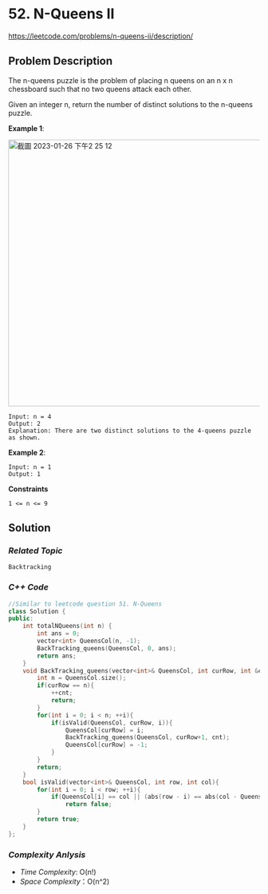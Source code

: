 # 52. N-Queens II

https://leetcode.com/problems/n-queens-ii/description/

## Problem Description

The n-queens puzzle is the problem of placing n queens on an n x n chessboard such that no two queens attack each other.

Given an integer n, return the number of distinct solutions to the n-queens puzzle.

**Example 1**:

<img width="534" alt="截圖 2023-01-26 下午2 25 12" src="https://user-images.githubusercontent.com/18256877/214771480-dfcd1592-1048-4199-a29c-f2d00572e282.png">

```
Input: n = 4
Output: 2
Explanation: There are two distinct solutions to the 4-queens puzzle as shown.
```
**Example 2**:
```
Input: n = 1
Output: 1
```

**Constraints**
```
1 <= n <= 9
```

## Solution

### _Related Topic_
    Backtracking

### _C++ Code_
```cpp
//Similar to leetcode question 51. N-Queens
class Solution {
public:
    int totalNQueens(int n) {
        int ans = 0;
        vector<int> QueensCol(n, -1);
        BackTracking_queens(QueensCol, 0, ans);
        return ans;
    }
    void BackTracking_queens(vector<int>& QueensCol, int curRow, int &cnt){
        int n = QueensCol.size();
        if(curRow == n){
            ++cnt;
            return;
        }
        for(int i = 0; i < n; ++i){
            if(isValid(QueensCol, curRow, i)){
                QueensCol[curRow] = i;
                BackTracking_queens(QueensCol, curRow+1, cnt);
                QueensCol[curRow] = -1;
            }
        }
        return;
    }
    bool isValid(vector<int>& QueensCol, int row, int col){
        for(int i = 0; i < row; ++i){
            if(QueensCol[i] == col || (abs(row - i) == abs(col - QueensCol[i])))
                return false;
        }
        return true;
    }
};
```

### _Complexity Anlysis_
- _Time Complexity_: O(n!)
- _Space Complexity_：O(n^2)
